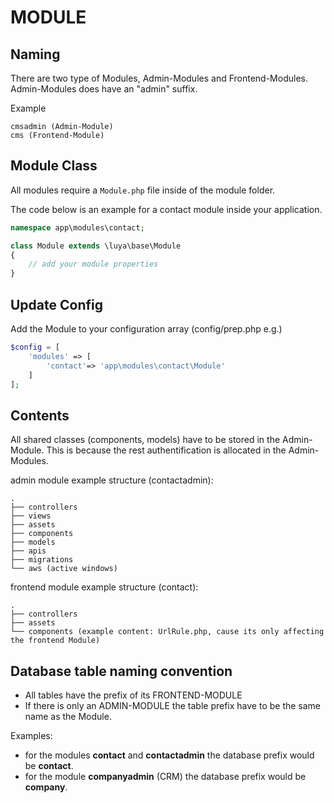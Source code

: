 MODULE
=================

Naming
---------
There are two type of Modules, Admin-Modules and Frontend-Modules. Admin-Modules does have an "admin" suffix.

Example
```
cmsadmin (Admin-Module)
cms (Frontend-Module)
```
Module Class
--------------
All modules require a `Module.php` file inside of the module folder.

The code below is an example for a contact module inside your application.
```php
namespace app\modules\contact;

class Module extends \luya\base\Module
{
    // add your module properties
}
```

Update Config
-----------------------
Add the Module to your configuration array (config/prep.php e.g.)
```php
$config = [
    'modules' => [
        'contact'=> 'app\modules\contact\Module'
    ]
];
```

Contents
----------
All shared classes (components, models) have to be stored in the Admin-Module. This is because the rest authentification is allocated in the Admin-Modules.

admin module example structure (contactadmin):
```
.
├── controllers
├── views
├── assets
├── components
├── models
├── apis
├── migrations
└── aws (active windows)
```

frontend module example structure (contact):
```
.
├── controllers
├── assets
└── components (example content: UrlRule.php, cause its only affecting the frontend Module)
```

Database table naming convention
------------------------------
- All tables have the prefix of its FRONTEND-MODULE
- If there is only an ADMIN-MODULE the table prefix have to be the same name as the Module.

Examples:
- for the modules __contact__ and __contactadmin__ the database prefix would be __contact__.
- for the module __companyadmin__ (CRM) the database prefix would be __company__.